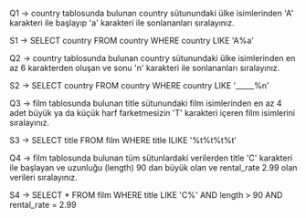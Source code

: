 Q1 -> country tablosunda bulunan country sütunundaki ülke isimlerinden 'A' karakteri ile başlayıp 'a' karakteri ile sonlananları sıralayınız.

S1 -> SELECT country FROM country WHERE country LIKE 'A%a'

Q2 -> country tablosunda bulunan country sütunundaki ülke isimlerinden en az 6 karakterden oluşan ve sonu 'n' karakteri ile sonlananları sıralayınız.

S2 -> SELECT country FROM country WHERE country LIKE '_____%n'

Q3 -> film tablosunda bulunan title sütunundaki film isimlerinden en az 4 adet büyük ya da küçük harf farketmesizin 'T' karakteri içeren film isimlerini sıralayınız.

S3 -> SELECT title FROM film WHERE title ILIKE '%t%t%t%t'

Q4 -> film tablosunda bulunan tüm sütunlardaki verilerden title 'C' karakteri ile başlayan ve uzunluğu (length) 90 dan büyük olan ve rental_rate 2.99 olan verileri sıralayınız.

S4 -> SELECT * FROM film WHERE title LIKE 'C%' AND length > 90 AND rental_rate = 2.99
